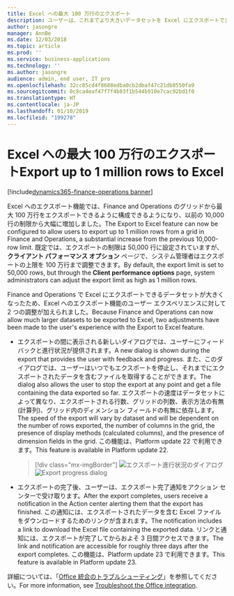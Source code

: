 ```yaml
---
title: Excel への最大 100 万行のエクスポート
description: ユーザーは、これまでより大きいデータセットを Excel にエクスポートできます
author: jasongre
manager: AnnBe
ms.date: 12/03/2018
ms.topic: article
ms.prod: ''
ms.service: business-applications
ms.technology: ''
ms.author: jasongre
audience: admin, end user, IT pro
ms.openlocfilehash: 32cc85cd4f8688edba0cb2dbaf47c21db8550fa9
ms.sourcegitcommit: 0c8ca4eaf47f7f4b83f1b544b910e7cac92bd1f0
ms.translationtype: HT
ms.contentlocale: ja-JP
ms.lasthandoff: 01/10/2019
ms.locfileid: "199278"
---
```

# <a name="export-up-to-1-million-rows-to-excel"></a><span data-ttu-id="206ba-103">Excel への最大 100 万行のエクスポート</span><span class="sxs-lookup"><span data-stu-id="206ba-103">Export up to 1 million rows to Excel</span></span>

[!include[dynamics365-finance-operations banner](../includes/dynamics365-finance-operations.md)]

<span data-ttu-id="206ba-104">Excel へのエクスポート機能では、Finance and Operations のグリッドから最大 100 万行をエクスポートできるように構成できるようになり、以前の 10,000 行の制限から大幅に増加しました。</span><span class="sxs-lookup"><span data-stu-id="206ba-104">The Export to Excel feature can now be configured to allow users to export up to 1 million rows from a grid in Finance and Operations, a substantial increase from the previous 10,000-row limit.</span></span> <span data-ttu-id="206ba-105">既定では、エクスポートの制限は 50,000 行に設定されていますが、**クライアント パフォーマンス オプション** ページで、システム管理者はエクスポートの上限を 100 万行まで調整できます。</span><span class="sxs-lookup"><span data-stu-id="206ba-105">By default, the export limit is set to 50,000 rows, but through the **Client performance options** page, system administrators can adjust the export limit as high as 1 million rows.</span></span>  

<span data-ttu-id="206ba-106">Finance and Operations で Excel にエクスポートできるデータセットが大きくなったため、Excel へのエクスポート機能のユーザー エクスペリエンスに対して 2 つの調整が加えられました。</span><span class="sxs-lookup"><span data-stu-id="206ba-106">Because Finance and Operations can now allow much larger datasets to be exported to Excel, two adjustments have been made to the user's experience with the Export to Excel feature.</span></span>

-    <span data-ttu-id="206ba-107">エクスポートの間に表示される新しいダイアログでは、ユーザーにフィードバックと進行状況が提供されます。</span><span class="sxs-lookup"><span data-stu-id="206ba-107">A new dialog is shown during the export that provides the user with feedback and progress.</span></span> <span data-ttu-id="206ba-108">また、このダイアログでは、ユーザーはいつでもエクスポートを停止し、それまでにエクスポートされたデータを含むファイルを取得することができます。</span><span class="sxs-lookup"><span data-stu-id="206ba-108">The dialog also allows the user to stop the export at any point and get a file containing the data exported so far.</span></span> <span data-ttu-id="206ba-109">エクスポートの速度はデータセットによって異なり、エクスポートされる行数、グリッドの列数、表示方法の有無 (計算列)、グリッド内のディメンション フィールドの有無に依存します。</span><span class="sxs-lookup"><span data-stu-id="206ba-109">The speed of the export will vary by dataset and will be dependent on the number of rows exported, the number of columns in the grid, the presence of display methods (calculated columns), and the presence of dimension fields in the grid.</span></span> <span data-ttu-id="206ba-110">この機能は、Platform update 22 で利用できます。</span><span class="sxs-lookup"><span data-stu-id="206ba-110">This feature is available in Platform update 22.</span></span>

      > [!div class="mx-imgBorder"]
      > <span data-ttu-id="206ba-111">![エクスポート進行状況のダイアログ](media/largeExport.png  "エクスポート進行状況のダイアログ")</span><span class="sxs-lookup"><span data-stu-id="206ba-111">![Export progress dialog](media/largeExport.png  "Export progress dialog")</span></span>

-  <span data-ttu-id="206ba-112">エクスポートの完了後、ユーザーは、エクスポート完了通知をアクション センターで受け取ります。</span><span class="sxs-lookup"><span data-stu-id="206ba-112">After the export completes, users receive a notification in the Action center alerting them that the export has finished.</span></span> <span data-ttu-id="206ba-113">この通知には、エクスポートされたデータを含む Excel ファイルをダウンロードするためのリンクが含まれます。</span><span class="sxs-lookup"><span data-stu-id="206ba-113">The notification includes a link to download the Excel file containing the exported data.</span></span> <span data-ttu-id="206ba-114">リンクと通知には、エクスポートが完了してからおよそ 3 日間アクセスできます。</span><span class="sxs-lookup"><span data-stu-id="206ba-114">The link and notification are accessible for roughly three days after the export completes.</span></span> <span data-ttu-id="206ba-115">この機能は、Platform update 23 で利用できます。</span><span class="sxs-lookup"><span data-stu-id="206ba-115">This feature is available in Platform update 23.</span></span>     

<span data-ttu-id="206ba-116">詳細については、「[Office 統合のトラブルシューティング](https://docs.microsoft.com/dynamics365/unified-operations/dev-itpro/office-integration/office-integration-troubleshooting)」を参照してください。</span><span class="sxs-lookup"><span data-stu-id="206ba-116">For more information, see [Troubleshoot the Office integration](https://docs.microsoft.com/dynamics365/unified-operations/dev-itpro/office-integration/office-integration-troubleshooting).</span></span>

